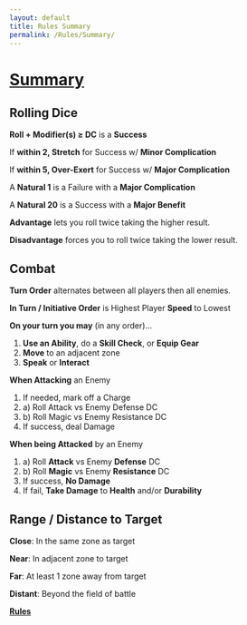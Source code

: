 ```yaml
---
layout: default
title: Rules Summary
permalink: /Rules/Summary/
---
```

# [Summary](#summary)
## Rolling Dice
**Roll + Modifier(s) ≥ DC** is a **Success**

If **within 2, Stretch** for Success w/ **Minor Complication**

If **within 5, Over-Exert** for Success w/ **Major Complication**

A **Natural 1** is a Failure with a **Major Complication**

A **Natural 20** is a Success with a **Major Benefit**

**Advantage** lets you roll twice taking the higher result.

**Disadvantage** forces you to roll twice taking the lower result.

## Combat
**Turn Order** alternates between all players then all enemies.

**In Turn / Initiative Order** is Highest Player **Speed** to Lowest

**On your turn you may** (in any order)...
 1. **Use an Ability**, do a **Skill Check**, or **Equip Gear**
 2. **Move** to an adjacent zone
 3. **Speak** or **Interact**

**When Attacking** an Enemy
1. If needed, mark off a Charge
2. a) Roll Attack vs Enemy Defense DC
3. b) Roll Magic vs Enemy Resistance DC
4. If success, deal Damage

**When being Attacked** by an Enemy
1. a) Roll **Attack** vs Enemy **Defense** DC
2. b) Roll **Magic** vs Enemy **Resistance** DC
3. If success, **No Damage**
4. If fail, **Take Damage** to **Health** and/or **Durability**

## Range / Distance to Target

**Close**: In the same zone as target

**Near**: In adjacent zone to target

**Far**: At least 1 zone away from target

**Distant**: Beyond the field of battle

**[Rules]({{site.baseurl}}/Rules/Index/#rules)**








